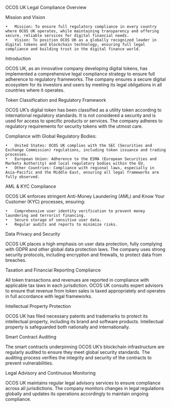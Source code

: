 OCOS UK Legal Compliance Overview

Mission and Vision

	•	Mission: To ensure full regulatory compliance in every country where OCOS UK operates, while maintaining transparency and offering secure, reliable services for digital financial needs.
	•	Vision: To position OCOS UK as a globally recognized leader in digital tokens and blockchain technology, ensuring full legal compliance and building trust in the digital finance world.

Introduction

OCOS UK, as an innovative company developing digital tokens, has implemented a comprehensive legal compliance strategy to ensure full adherence to regulatory frameworks. The company ensures a secure digital ecosystem for its investors and users by meeting its legal obligations in all countries where it operates.

Token Classification and Regulatory Framework

OCOS UK’s digital token has been classified as a utility token according to international regulatory standards. It is not considered a security and is used for access to specific products or services. The company adheres to regulatory requirements for security tokens with the utmost care.

Compliance with Global Regulatory Bodies:

	•	United States: OCOS UK complies with the SEC (Securities and Exchange Commission) regulations, including token issuance and trading processes.
	•	European Union: Adherence to the ESMA (European Securities and Markets Authority) and local regulatory bodies within the EU.
	•	Other Countries: Compliance with regional laws, especially in Asia-Pacific and the Middle East, ensuring all legal frameworks are fully observed.

AML & KYC Compliance

OCOS UK enforces stringent Anti-Money Laundering (AML) and Know Your Customer (KYC) processes, ensuring:

	•	Comprehensive user identity verification to prevent money laundering and terrorist financing.
	•	Secure storage of sensitive user data.
	•	Regular audits and reports to minimize risks.

Data Privacy and Security

OCOS UK places a high emphasis on user data protection, fully complying with GDPR and other global data protection laws. The company uses strong security protocols, including encryption and firewalls, to protect data from breaches.

Taxation and Financial Reporting Compliance

All token transactions and revenues are reported in compliance with applicable tax laws in each jurisdiction. OCOS UK consults expert advisors to ensure that revenue from token sales is taxed appropriately and operates in full accordance with legal frameworks.

Intellectual Property Protection

OCOS UK has filed necessary patents and trademarks to protect its intellectual property, including its brand and software products. Intellectual property is safeguarded both nationally and internationally.

Smart Contract Auditing

The smart contracts underpinning OCOS UK’s blockchain infrastructure are regularly audited to ensure they meet global security standards. The auditing process verifies the integrity and security of the contracts to prevent vulnerabilities.

Legal Advisory and Continuous Monitoring

OCOS UK maintains regular legal advisory services to ensure compliance across all jurisdictions. The company monitors changes in legal regulations globally and updates its operations accordingly to maintain ongoing compliance.
